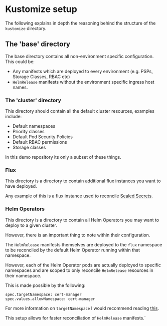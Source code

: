 # Kustomize setup

The following explains in depth the reasoning behind the structure of the `kustomize` directory.

## The 'base' directory

The base directory contains all non-environment specific configuration. This could be:
 
-  Any manifests which are deployed to every environment (e.g. PSPs, Storage Classes, RBAC etc)
- `HelmRelease` manifests without the environment specific ingress host names.

### The 'cluster' directory

This directory should contain all the default cluster resources, examples include:

- Default namespaces
- Priority classes
- Default Pod Security Policies
- Default RBAC permissions
- Storage classes

In this demo repository its only a subset of these things.

### Flux

This directory is a directory to contain additional flux instances you want to have deployed.

Any example of this is a flux instance used to reconcile [Sealed Secrets](https://github.com/bitnami-labs/sealed-secrets).

### Helm Operators

This directory is a directory to contain all Helm Operators you may want to deploy to a given cluster.

However, there is an important thing to note within their configuration.

The `HelmRelease` manifests themselves are deployed to the `flux` namespace to be reconciled by the default Helm Operator running within that namespace.

However, each of the Helm Operator pods are actually deployed to specific namespaces and are scoped to only reconcile `HelmRelease` resources in their namespace.

This is made possible by the following:

```
spec.targetNamespace: cert-manager
spec.values.allowNamespace: cert-manager
```

For more information on `targetNamespace` I would recommend reading [this](https://docs.fluxcd.io/projects/helm-operator/en/1.0.0-rc9/references/helmrelease-custom-resource.html#helmrelease-custom-resource).

This setup allows for faster reconciliation of `HelmRelease` manifests.`
